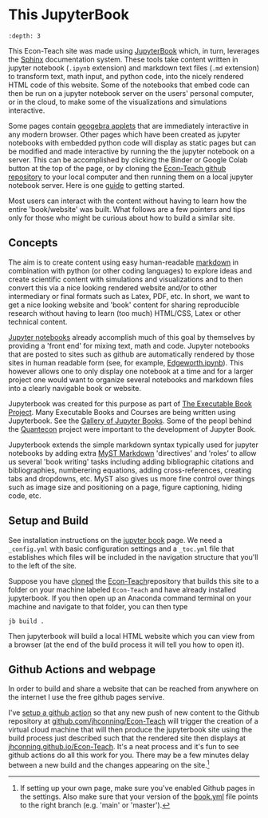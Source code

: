 # This JupyterBook

```{contents}
:depth: 3
```

This Econ-Teach site was made using [JupyterBook](https://jupyterbook.org/intro.html) which, in turn, leverages the [Sphinx](https://www.sphinx-doc.org/en/master/) documentation system.  These tools take content written in jupyter notebook (`.ipynb` extension) and markdown text files (`.md` extension) to transform text, math input, and python code, into the nicely rendered HTML code of this website.  Some of the notebooks that embed code can then be run on a jupyter notebook server on the users' personal computer, or in the cloud, to make some of the visualizations and simulations interactive.

Some pages contain [geogebra applets](https://geogebra.org) that are immediately interactive in any modern browser.   Other pages which have been created as jupyter notebooks with embedded  python code will display as static pages but can be modified and made interactive by running the the jupyter notebook on a server.  This can be accomplished by clicking the Binder or Google Colab button at the top of the page, or by cloning the [Econ-Teach github repository](https://github.com/jhconning/Econ-Teach) to your local computer and then running them on a local jupyter notebook server.  Here is one [guide](https://www.dataquest.io/blog/jupyter-notebook-tutorial/) to getting started. 

 Most users can interact with the content without having to learn how the entire 'book/website' was built. What follows are a few pointers and tips only for those who might be curious about how to build a similar site.


## Concepts

The aim is to create content using easy human-readable [markdown](https://www.markdownguide.org/getting-started/) in combination with python (or other coding languages) to explore ideas and create scientific content with simulations and visualizations and to then convert this via a nice looking rendered website and/or to other intermediary or final formats such as Latex, PDF, etc.  In short, we want to get a nice looking website and 'book' content for sharing reproducible research without having to learn (too much) HTML/CSS, Latex or other technical content.

[Jupyter notebooks](https://jupyter.org/) already accomplish much of this goal by themselves by providing a 'front end' for mixing text, math and code.  Jupyter notebooks that are posted to sites such as github are automatically rendered by those sites in human readable form (see, for example, [Edgeworth.ipynb](https://github.com/jhconning/Econ-Teach/blob/master/notebooks/trade/Edgeworth.ipynb)).  This however allows one to only display one notebook at a time and for a larger project one would want to organize several notebooks and markdown files into a clearly navigable book or website.
 
Jupyterbook was created for this purpose as part of [The Executable Book Project](https://executablebooks.org/en/latest/).  Many Executable Books and Courses are being written using Jupyterbook. See the [Gallery of Jupyter Books](https://executablebooks.org/en/latest/gallery.html).  Some of the peopl behind the [Quantecon](https://quantecon.org/) project were important to the development of Jupyter Book.

Jupyterbook extends the simple markdown syntax typically used for jupyter notebooks by adding extra [MyST Markdown](https://jupyterbook.org/content/myst.html) 'directives' and 'roles' to allow us several 'book writing' tasks including adding bibliographic citations and bibliographies, numberering equations, adding cross-references, creating tabs and dropdowns, etc. MyST also gives us more fine control over things such as image size and positioning on a page, figure captioning, hiding code, etc.

## Setup and Build

See installation instructions on the [jupyter book](https://jupyterbook.org/) page.  We need a `_config.yml` with basic configuration settings and a `_toc.yml` file that establishes which files will be included in the navigation structure that you'll to the left of the site.

Suppose you have [cloned](https://docs.github.com/en/repositories/creating-and-managing-repositories/cloning-a-repository) the [Econ-Teach](https://github.com/jhconning/Econ-Teach)repository that builds this site to a folder on your machine labeled `Econ-Teach` and have already installed jupyterbook.  If you then open up an Anaconda command terminal on your machine and navigate to that folder, you can then type

`jb build .`

Then jupyterbook will build a local HTML website which you can view from a browser (at the end of the build process it will tell you how to open it).  


## Github Actions and webpage

In order to build and share a website that can be reached from anywhere on the internet I use the free github pages servive. 

I've [setup a github action](https://jupyterbook.org/publish/gh-pages.html#automatically-host-your-book-with-github-actions) so that any new push of new content to the Github repository at [github.com/jhconning/Econ-Teach](https://github.com/jhconning/Econ-Teach) will trigger the creation of a virtual cloud machine that will then produce the jupyterbook site using the build process just described such that the rendered site then displays at [jhconning.github.io/Econ-Teach](https://jhconning.github.io/Econ-Teach).  It's a neat process and it's fun to see github actions do all this work for you.  There may be a few minutes delay between a new build and the changes appearing on the site.[^1]



[^1]: If setting up your own page, make sure you've enabled Github pages in the settings.  Also make sure that your version of the [book.yml](https://github.com/jhconning/Econ-Teach/blob/master/.github/workflows/book.yml) file points to the right branch (e.g. 'main' or 'master').